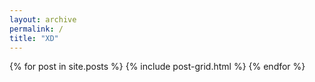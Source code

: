 ```yaml
---
layout: archive
permalink: /
title: "XD"
---
```


<div class="tiles">
{% for post in site.posts %}
	{% include post-grid.html %}
{% endfor %}
</div><!-- /.tiles -->
